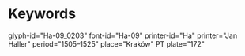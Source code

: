 # Keywords
glyph-id="Ha-09_0203"
font-id="Ha-09"
printer-id="Ha"
printer="Jan Haller"
period="1505–1525"
place="Kraków"
PT plate="172"
